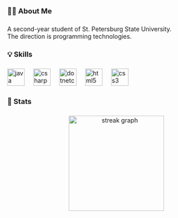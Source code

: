 <h3 align="left">👩‍💻  About Me</h3>

###

<p align="left">A second-year student of St. Petersburg State University.<br> The direction is programming technologies.</p>

###

<h3 align="left">💡 Skills</h3>

###

<div align="left">
  <img src="https://cdn.jsdelivr.net/gh/devicons/devicon/icons/java/java-original.svg" height="40" alt="java logo"  />
  <img width="12" />
  <img src="https://cdn.jsdelivr.net/gh/devicons/devicon/icons/csharp/csharp-original.svg" height="40" alt="csharp logo"  />
  <img width="12" />
  <img src="https://cdn.jsdelivr.net/gh/devicons/devicon/icons/dotnetcore/dotnetcore-original.svg" height="40" alt="dotnetcore logo"  />
  <img width="12" />
  <img src="https://cdn.jsdelivr.net/gh/devicons/devicon/icons/html5/html5-original.svg" height="40" alt="html5 logo"  />
  <img width="12" />
  <img src="https://cdn.jsdelivr.net/gh/devicons/devicon/icons/css3/css3-original.svg" height="40" alt="css3 logo"  />
</div>

###

<h3 align="left">👀  Stats </h3>

###

<div align="center">
  <img src="https://streak-stats.demolab.com?user=BakhorikovEgor&locale=en&mode=weekly&theme=dark&hide_border=true&border_radius=5&order=3" height="220" alt="streak graph"  />
</div>

###
